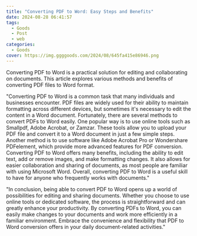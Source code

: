 ```yaml
---
title: "Converting PDF to Word: Easy Steps and Benefits"
date: 2024-08-28 06:41:57
tags:
  - Goods
  - Post
  - web
categories:
  - Goods
cover: https://img.ggggoods.com/2024/08/645fa415e86946.png
---
```


Converting PDF to Word is a practical solution for editing and collaborating on documents. This article explores various methods and benefits of converting PDF files to Word format.

"Converting PDF to Word is a common task that many individuals and businesses encounter. PDF files are widely used for their ability to maintain formatting across different devices, but sometimes it's necessary to edit the content in a Word document. Fortunately, there are several methods to convert PDFs to Word easily. One popular way is to use online tools such as Smallpdf, Adobe Acrobat, or Zamzar. These tools allow you to upload your PDF file and convert it to a Word document in just a few simple steps. Another method is to use software like Adobe Acrobat Pro or Wondershare PDFelement, which provide more advanced features for PDF conversion. Converting PDF to Word offers many benefits, including the ability to edit text, add or remove images, and make formatting changes. It also allows for easier collaboration and sharing of documents, as most people are familiar with using Microsoft Word. Overall, converting PDF to Word is a useful skill to have for anyone who frequently works with documents."

"In conclusion, being able to convert PDF to Word opens up a world of possibilities for editing and sharing documents. Whether you choose to use online tools or dedicated software, the process is straightforward and can greatly enhance your productivity. By converting PDFs to Word, you can easily make changes to your documents and work more efficiently in a familiar environment. Embrace the convenience and flexibility that PDF to Word conversion offers in your daily document-related activities."

